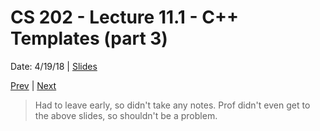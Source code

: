# CS 202 - Lecture 11.1 - C++ Templates (part 3)
Date: 4/19/18 | [Slides](../CS202_Lecture22_[Templates_(Pt.1)]_04.19.pdf)

[Prev](./lecture_11_0.md) | [Next](./lecture_12_0.md)

> Had to leave early, so didn't take any notes. Prof didn't
even get to the above slides, so shouldn't be a problem.